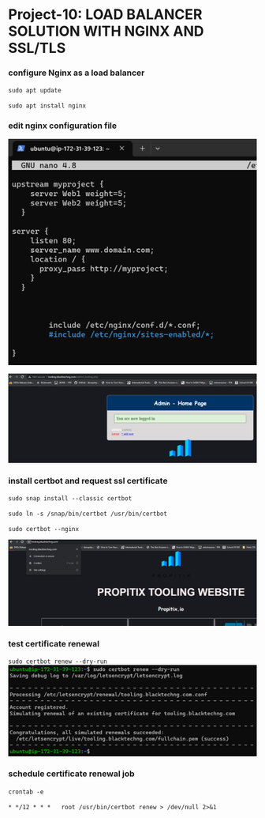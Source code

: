 # Project-10: LOAD BALANCER SOLUTION WITH NGINX AND SSL/TLS

### configure Nginx as a load balancer

`sudo apt update`

`sudo apt install nginx`

### edit nginx configuration file

![](/images/nginx-conf.png)

![](/images/log-in.png)

### install certbot and request ssl certificate

`sudo snap install --classic certbot`

`sudo ln -s /snap/bin/certbot /usr/bin/certbot`

`sudo certbot --nginx`

![](/images/https.png)

### test certificate renewal

`sudo certbot renew --dry-run`
![](/images/test-renewal.png)

### schedule certificate renewal job

`crontab -e`

`* */12 * * *   root /usr/bin/certbot renew > /dev/null 2>&1`
